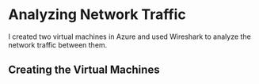 # Analyzing Network Traffic
I created two virtual machines in Azure and used Wireshark to analyze the network traffic between them.

## Creating the Virtual Machines
